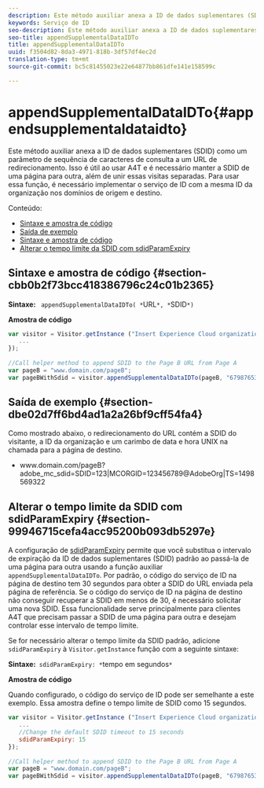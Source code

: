 ```yaml
---
description: Este método auxiliar anexa a ID de dados suplementares (SDID) como um parâmetro de sequência de caracteres de consulta a um URL de redirecionamento. Isso é útil ao usar A4T e é necessário manter a SDID de uma página para outra, além de unir essas visitas separadas. Para usar essa função, é necessário implementar o serviço de ID com a mesma ID da organização nos domínios de origem e destino.
keywords: Serviço de ID
seo-description: Este método auxiliar anexa a ID de dados suplementares (SDID) como um parâmetro de sequência de caracteres de consulta a um URL de redirecionamento. Isso é útil ao usar A4T e é necessário manter a SDID de uma página para outra, além de unir essas visitas separadas. Para usar essa função, é necessário implementar o serviço de ID com a mesma ID da organização nos domínios de origem e destino.
seo-title: appendSupplementalDataIDTo
title: appendSupplementalDataIDTo
uuid: f3504d82-8da3-4971-818b-3df57df4ec2d
translation-type: tm+mt
source-git-commit: bc5c81455023e22e64877bb861dfe141e158599c

---
```



# appendSupplementalDataIDTo{#appendsupplementaldataidto}

Este método auxiliar anexa a ID de dados suplementares (SDID) como um parâmetro de sequência de caracteres de consulta a um URL de redirecionamento. Isso é útil ao usar A4T e é necessário manter a SDID de uma página para outra, além de unir essas visitas separadas. Para usar essa função, é necessário implementar o serviço de ID com a mesma ID da organização nos domínios de origem e destino.

Conteúdo:

<ul class="simplelist"> 
 <li> <a href="../../library/get-set/appendsupplementaldataidto.md#section-cbb0b2f73bcc418386796c24c01b2365" format="dita" scope="local"> Sintaxe e amostra de código </a> </li> 
 <li> <a href="../../library/get-set/appendsupplementaldataidto.md#section-dbe02d7ff6bd4ad1a2a26bf9cff54fa4" format="dita" scope="local"> Saída de exemplo </a> </li> 
 <li> <a href="../../library/get-set/appendsupplementaldataidto.md#section-cbb0b2f73bcc418386796c24c01b2365" format="dita" scope="local"> Sintaxe e amostra de código </a> </li> 
 <li> <a href="../../library/get-set/appendsupplementaldataidto.md#section-99946715cefa4acc95200b093db5297e" format="dita" scope="local"> Alterar o tempo limite da SDID com sdidParamExpiry </a> </li> 
</ul>

## Sintaxe e amostra de código {#section-cbb0b2f73bcc418386796c24c01b2365}

**Sintaxe:** ` appendSupplementalDataIDTo( *`URL`*, *`SDID`*)`

**Amostra de código**

```js
var visitor = Visitor.getInstance ("Insert Experience Cloud organization ID here",{ 
   ... 
}); 
 
//Call helper method to append SDID to the Page B URL from Page A 
var pageB = "www.domain.com/pageB"; 
var pageBWithSdid = visitor.appendSupplementalDataIDTo(pageB, "67987653465787219");
```

## Saída de exemplo {#section-dbe02d7ff6bd4ad1a2a26bf9cff54fa4}

Como mostrado abaixo, o redirecionamento do URL contém a SDID do visitante, a ID da organização e um carimbo de data e hora UNIX na chamada para a página de destino.

<ul class="simplelist"> 
 <li> <span class="codeph"> www.domain.com/pageB?adobe_mc_sdid=SDID=123|MCORGID=123456789@AdobeOrg|TS=1498569322 </span> </li> 
</ul>

## Alterar o tempo limite da SDID com sdidParamExpiry {#section-99946715cefa4acc95200b093db5297e}

A configuração de [sdidParamExpiry](../../library/function-vars/sdidparamexpiry.md#reference-cef3fd03c43b4772b2422e220b40a458) permite que você substitua o intervalo de expiração da ID de dados suplementares (SDID) padrão ao passá-la de uma página para outra usando a função auxiliar `appendSupplementalDataIDTo`. Por padrão, o código do serviço de ID na página de destino tem 30 segundos para obter a SDID do URL enviada pela página de referência. Se o código do serviço de ID na página de destino não conseguir recuperar a SDID em menos de 30, é necessário solicitar uma nova SDID. Essa funcionalidade serve principalmente para clientes A4T que precisam passar a SDID de uma página para outra e desejam controlar esse intervalo de tempo limite.

Se for necessário alterar o tempo limite da SDID padrão, adicione `sdidParamExpiry` à `Visitor.getInstance` função com a seguinte sintaxe:

**Sintaxe:**` sdidParamExpiry: *`tempo em segundos`*`

**Amostra de código**

Quando configurado, o código do serviço de ID pode ser semelhante a este exemplo. Essa amostra define o tempo limite de SDID como 15 segundos.

```js
var visitor = Visitor.getInstance ("Insert Experience Cloud organization ID here",{ 
   ... 
   //Change the default SDID timeout to 15 seconds 
   sdidParamExpiry: 15 
}); 
 
//Call helper method to append SDID to the Page B URL from Page A 
var pageB = "www.domain.com/pageB"; 
var pageBWithSdid = visitor.appendSupplementalDataIDTo(pageB, "67987653465787219"); 
```


